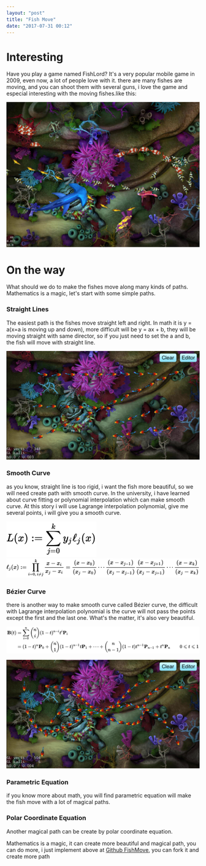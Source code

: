 ```yaml
---
layout: "post"
title: "Fish Move"
date: "2017-07-31 00:12"
---
```


# Interesting
Have you play a game named FishLord? It's a very popular mobile game in 2009, even now, a lot of people love with it. there are many fishes are moving, and you can shoot them with several guns, i love the game and especial interesting with the moving fishes.<!--more-->like this:

![](./media/img/fish.jpeg)

# On the way
What should we do to make the fishes move along many kinds of paths. Mathematics is a magic, let's start with some simple paths.

### Straight Lines
The easiest path is the fishes move straight left and right. In math it is y = a(x=a is moving up and down), more difficult will be y = ax + b, they will be moving straight with same director, so if you just need to set the a and b, the fish will move with straight line.

![](./media/img/fish_straight.png)

### Smooth Curve
as you know, straight line is too rigid, i want the fish more beautiful, so we will need create path with smooth curve. In the university, i have learned about curve fitting or polynomial interpolation which can make smooth curve. At this story i will use Lagrange interpolation polynomial, give me several points, i will give you a smooth curve.

![](./media/img/Lagrang1.svg)   ![](./media/img/Lagrang2.svg)

### Bézier Curve
there is another way to make smooth curve called Bézier curve, the difficult with Lagrange interpolation polynomial is the curve will not pass the points except the first and the last one. What's the matter, it's also very beautiful.

![](./media/img/bezier.svg)

![](./media/img/fish_bezier.png)

### Parametric Equation
if you know more about math, you will find parametric equation will make the fish move with a lot of magical paths.

### Polar Coordinate Equation
Another magical path can be create by polar coordinate equation.

Mathematics is a magic, it can create more beautiful and magical path, you can do more, i just implement above at [Github FishMove](https://github.com/freeblank/fish_move), you can fork it and create more path
